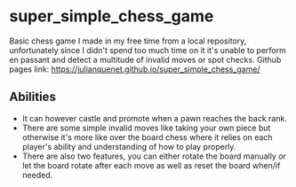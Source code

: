 # super_simple_chess_game

Basic chess game I made in my free time from a local repository, unfortunately since I didn't spend too much time on it
it's unable to perform en passant and detect a multitude of invalid moves or spot checks.
Github pages link: https://julianquenet.github.io/super_simple_chess_game/

## Abilities

* It can however castle and promote when a pawn reaches the back rank.
* There are some simple invalid moves like taking your own piece but otherwise it's more
like over the board chess where it relies on each player's ability and understanding of how to play properly.
* There are also two features, you can either rotate the board manually or let the board rotate after each move as well as reset the board
when/if needed.
